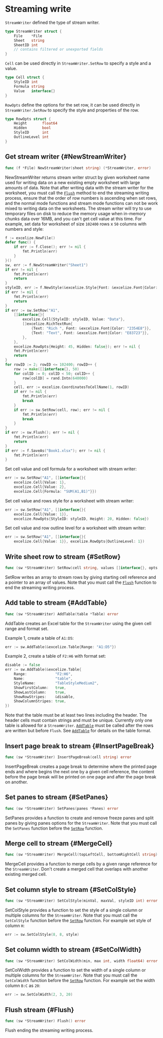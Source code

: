 # Streaming write

`StreamWriter` defined the type of stream writer.

```go
type StreamWriter struct {
    File    *File
    Sheet   string
    SheetID int
    // contains filtered or unexported fields
}
```

`Cell` can be used directly in `StreamWriter.SetRow` to specify a style and a value.

```go
type Cell struct {
    StyleID int
    Formula string
    Value   interface{}
}
```

`RowOpts` define the options for the set row, it can be used directly in `StreamWriter.SetRow` to specify the style and properties of the row.

```go
type RowOpts struct {
    Height       float64
    Hidden       bool
    StyleID      int
    OutlineLevel int
}
```

## Get stream writer {#NewStreamWriter}

```go
func (f *File) NewStreamWriter(sheet string) (*StreamWriter, error)
```

NewStreamWriter returns stream writer struct by given worksheet name used for writing data on a new existing empty worksheet with large amounts of data. Note that after writing data with the stream writer for the worksheet, you must call the [`Flush`](stream.md#Flush) method to end the streaming writing process, ensure that the order of row numbers is ascending when set rows, and the normal mode functions and stream mode functions can not be work mixed to writing data on the worksheets. The stream writer will try to use temporary files on disk to reduce the memory usage when in-memory chunks data over 16MB, and you can't get cell value at this time. For example, set data for worksheet of size `102400` rows x `50` columns with numbers and style:

```go
f := excelize.NewFile()
defer func() {
    if err := f.Close(); err != nil {
        fmt.Println(err)
    }
}()
sw, err := f.NewStreamWriter("Sheet1")
if err != nil {
    fmt.Println(err)
    return
}
styleID, err := f.NewStyle(&excelize.Style{Font: &excelize.Font{Color: "777777"}})
if err != nil {
    fmt.Println(err)
    return
}
if err := sw.SetRow("A1",
    []interface{}{
        excelize.Cell{StyleID: styleID, Value: "Data"},
        []excelize.RichTextRun{
            {Text: "Rich ", Font: &excelize.Font{Color: "2354E8"}},
            {Text: "Text", Font: &excelize.Font{Color: "E83723"}},
        },
    },
    excelize.RowOpts{Height: 45, Hidden: false}); err != nil {
    fmt.Println(err)
    return
}
for rowID := 2; rowID <= 102400; rowID++ {
    row := make([]interface{}, 50)
    for colID := 0; colID < 50; colID++ {
        row[colID] = rand.Intn(640000)
    }
    cell, err := excelize.CoordinatesToCellName(1, rowID)
    if err != nil {
        fmt.Println(err)
        break
    }
    if err := sw.SetRow(cell, row); err != nil {
        fmt.Println(err)
        break
    }
}
if err := sw.Flush(); err != nil {
    fmt.Println(err)
    return
}
if err := f.SaveAs("Book1.xlsx"); err != nil {
    fmt.Println(err)
}
```

Set cell value and cell formula for a worksheet with stream writer:

```go
err := sw.SetRow("A1", []interface{}{
    excelize.Cell{Value: 1},
    excelize.Cell{Value: 2},
    excelize.Cell{Formula: "SUM(A1,B1)"}})
```

Set cell value and rows style for a worksheet with stream writer:

```go
err := sw.SetRow("A1", []interface{}{
    excelize.Cell{Value: 1}},
    excelize.RowOpts{StyleID: styleID, Height: 20, Hidden: false})
```

Set cell value and row outline level for a worksheet with stream writer:

```go
err := sw.SetRow("A1", []interface{}{
    excelize.Cell{Value: 1}}, excelize.RowOpts{OutlineLevel: 1})
```

## Write sheet row to stream {#SetRow}

```go
func (sw *StreamWriter) SetRow(cell string, values []interface{}, opts ...RowOpts) error
```

SetRow writes an array to stream rows by giving starting cell reference and a pointer to an array of values. Note that you must call the [`Flush`](stream.md#Flush) function to end the streaming writing process.

## Add table to stream {#AddTable}

```go
func (sw *StreamWriter) AddTable(table *Table) error
```

AddTable creates an Excel table for the `StreamWriter` using the given cell range and format set.

Example 1, create a table of `A1:D5`:

```go
err := sw.AddTable(&excelize.Table{Range: "A1:D5"})
```

Example 2, create a table of `F2:H6` with format set:

```go
disable := false
err := sw.AddTable(&excelize.Table{
    Range:             "F2:H6",
    Name:              "table",
    StyleName:         "TableStyleMedium2",
    ShowFirstColumn:   true,
    ShowLastColumn:    true,
    ShowRowStripes:    &disable,
    ShowColumnStripes: true,
})
```

Note that the table must be at least two lines including the header. The header cells must contain strings and must be unique. Currently only one table is allowed for a `StreamWriter`. [`AddTable`](stream.md#AddTable) must be called after the rows are written but before `Flush`. See [`AddTable`](utils.md#AddTable) for details on the table format.

## Insert page break to stream {#InsertPageBreak}

```go
func (sw *StreamWriter) InsertPageBreak(cell string) error
```

InsertPageBreak creates a page break to determine where the printed page ends and where begins the next one by a given cell reference, the content before the page break will be printed on one page and after the page break on another.

## Set panes to stream {#SetPanes}

```go
func (sw *StreamWriter) SetPanes(panes *Panes) error
```

SetPanes provides a function to create and remove freeze panes and split panes by giving panes options for the `StreamWriter`. Note that you must call the `SetPanes` function before the [`SetRow`](stream.md#SetRow) function.

## Merge cell to stream {#MergeCell}

```go
func (sw *StreamWriter) MergeCell(topLeftCell, bottomRightCell string) error
```

MergeCell provides a function to merge cells by a given range reference for the `StreamWriter`. Don't create a merged cell that overlaps with another existing merged cell.

## Set column style to stream {#SetColStyle}

```go
func (sw *StreamWriter) SetColStyle(minVal, maxVal, styleID int) error
```

SetColStyle provides a function to set the style of a single column or multiple columns for the `StreamWriter`. Note that you must call  the `SetColStyle` function before the [`SetRow`](stream.md#SetRow) function. For example set style of column `H`:

```go
err := sw.SetColStyle(8, 8, style)
```

## Set column width to stream {#SetColWidth}

```go
func (sw *StreamWriter) SetColWidth(min, max int, width float64) error
```

SetColWidth provides a function to set the width of a single column or multiple columns for the `StreamWriter`. Note that you must call the `SetColWidth` function before the [`SetRow`](stream.md#SetRow) function. For example set the width column `B:C` as `20`:

```go
err := sw.SetColWidth(2, 3, 20)
```

## Flush stream {#Flush}

```go
func (sw *StreamWriter) Flush() error
```

Flush ending the streaming writing process.
